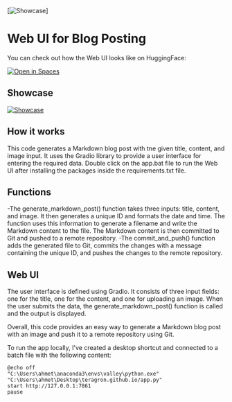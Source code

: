 [![Showcase](https://teragron.github.io/)]


# Web UI for Blog Posting

You can check out how the Web UI looks like on HuggingFace:

[![Open in Spaces](https://img.shields.io/badge/🤗-Open%20In%20Spaces-blue.svg)](https://huggingface.co/spaces/teragron/blogui)


## Showcase

[![Showcase](https://img.youtube.com/vi/6mGIGsPa9Ww/0.jpg)](https://youtu.be/6mGIGsPa9Ww)


## How it works
This code generates a Markdown blog post with tne given title, content, and image input. 
It uses the Gradio library to provide a user interface for entering the required data.
Double click on the app.bat file to run the Web UI after installing the packages inside the requirements.txt file.

## Functions

-The generate_markdown_post() function takes three inputs: title, content, and image. 
It then generates a unique ID and formats the date and time. The function uses this information to generate a filename and write the Markdown content to the file. 
The Markdown content is then committed to Git and pushed to a remote repository.
-The commit_and_push() function adds the generated file to Git, commits the changes with a message containing the unique ID, and pushes the changes to the remote repository.

## Web UI
The user interface is defined using Gradio. It consists of three input fields: one for the title, one for the content, and one for uploading an image. When the user submits the data, the generate_markdown_post() function is called and the output is displayed.

Overall, this code provides an easy way to generate a Markdown blog post with an image and push it to a remote repository using Git.

To run the app locally, I've created a desktop shortcut and connected to a batch file with the following content:

```
@echo off
"C:\Users\ahmet\anaconda3\envs\valley\python.exe" "C:\Users\ahmet\Desktop\teragron.github.io/app.py"
start http://127.0.0.1:7861
pause
```

